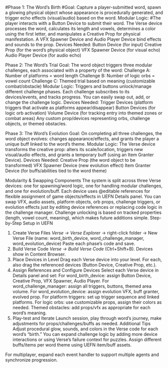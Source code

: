 #Phase 1: The Word’s Birth
#Goal: Capture a player-submitted word, spawn a glowing physical object whose appearance is procedurally generated, and trigger echo effects (visual/audio) based on the word. Modular Logic:
#The player interacts with a Button Device to submit their word.
The Verse device processes the word, calculates its length and vowels, determines a color using the first letter, and manipulates a Creative Prop for physical manifestation.
A VFX Spawner Device and Audio Player Device bind effects and sounds to the prop.
Devices Needed:
Button Device (for input)
Creative Prop (for the word’s physical object)
VFX Spawner Device (for visual echo)
Audio Player Device (for audio echo)

Phase 2: The Word’s Trial
Goal: The word object triggers three modular challenges, each associated with a property of the word:
Challenge A: Number of platforms = word length
Challenge B: Number of logic orbs = vowel count
Challenge C: Themed trial based on meaning (customizable combat/obstacle)
Modular Logic:
Triggers and buttons unlock/manage different challenge phases.
Each challenge subscribes to its devices/events, and tracks progress.
You can easily swap out, add, or change the challenge logic.
Devices Needed:
Trigger Devices (platform triggers that activate as platforms appear/disappear)
Button Devices (for logic orb activation)
Volume Device (for tracking entry into themed zones or combat areas)
Any custom prop/devices representing orbs, challenge objects, or themed obstacles.

Phase 3: The Word’s Evolution
Goal: On completing all three challenges, the word object evolves: changes appearance/effects, and grants the player a unique buff linked to the word’s theme. Modular Logic:
The Verse device transforms the creative prop: alters its scale/location, triggers new visual/audio effects, and grants a temporary buff (using an Item Granter Device).
Devices Needed:
Creative Prop (the word object to be transformed)
VFX Spawner Device (new evolution effect)
Item Granter Device (for buffs/abilities tied to the word theme)

Modularity & Swapping Components
The system is split across three Verse devices: one for spawning/word logic, one for handling modular challenges, and one for evolution/buff.
Each device uses @editable references for flexible assignment of game objects/effects in UEFN Details panel.
You can swap VFX, audio assets, platform objects, orb props, challenge triggers, or evolution effects just by editing device references or replacing code logic in the challenge manager.
Challenge unlocking is based on tracked properties (length, vowel count, meaning), which makes future additions simple.
Step-by-Step Setup in UEFN
1. Create Verse Files
*Verse → Verse Explorer* → right-click folder → New Verse File (name: word_birth_device, word_challenge_manager, word_evolution_device)
Paste each phase’s code and save.
2. Build Verse Code
*Verse → Build Verse Code* (Ctrl+Shift+B). Devices show in Content Browser.
3. Place Devices in Level
Drag each Verse device into your level.
For each, also drag the referenced devices (Button Device, Creative Prop, etc.).
4. Assign References and Configure Devices
Select each Verse device in Details panel and set:
For word_birth_device: assign Button Device, Creative Prop, VFX Spawner, Audio Player.
For word_challenge_manager: assign all triggers, buttons, themed area volume.
For word_evolution_device: assign evolution VFX, buff granter, evolved prop.
For platform triggers: set up trigger sequence and linked platforms.
For logic orbs: use customizable props, assign their colors as needed.
Themed obstacles: add props/vfx as appropriate for each word’s meaning.
5. Play-test and Iterate
Launch session, play through word’s journey, make adjustments for props/challenges/buffs as needed.
Additional Tips
Adjust procedural glow, sounds, and colors in the Verse code for each word’s “birth.”
You can expand challenge logic by adding more device interactions or using Verse’s failure context for puzzles.
Assign different buffs/items per word theme using UEFN item/buff assets.

For multiplayer, expand each event handler to support multiple agents and synchronize progression.
